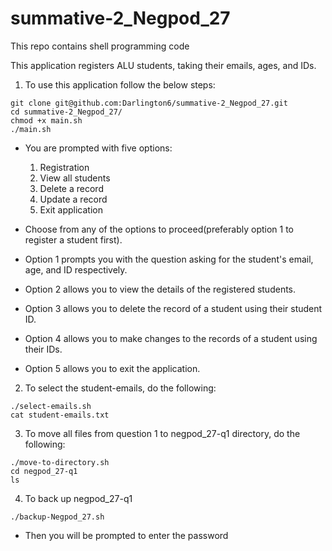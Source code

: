 # summative-2_Negpod_27
This repo contains shell programming code

This application registers ALU students, taking their emails, ages, and IDs.

1. To use this application follow the below steps:
```
git clone git@github.com:Darlington6/summative-2_Negpod_27.git
cd summative-2_Negpod_27/
chmod +x main.sh
./main.sh
```
- You are prompted with five options: 
    1. Registration
    2. View all students
    3. Delete a record
    4. Update a record
    5. Exit application

- Choose from any of the options to proceed(preferably option 1 to register a student first).
- Option 1 prompts you with the question asking for the student's email, age, and ID respectively.
- Option 2 allows you to view the details of the registered students.
- Option 3 allows you to delete the record of a student using their student ID.
- Option 4 allows you to make changes to the records of a student using their IDs.
- Option 5 allows you to exit the application.

2. To select the student-emails, do the following:
```
./select-emails.sh
cat student-emails.txt
``` 
3. To move all files from question 1 to negpod_27-q1 directory, do the following:
```
./move-to-directory.sh
cd negpod_27-q1 
ls
```
4. To back up negpod_27-q1
```
./backup-Negpod_27.sh
```
- Then you will be prompted to enter the password 

